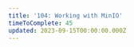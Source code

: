```yaml
---
title: '104: Working with MinIO'
timeToComplete: 45
updated: 2023-09-15T00:00:00.000Z
---
```

<QuizAlert text="Heads Up! Quiz material will be flagged like this!" />
